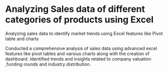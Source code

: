 # Analyzing Sales data of different categories of products using Excel
Analyzing sales data to identify market trends using Excel features like Pivot table and charts

Conducted a comprehensive analysis of sales data  using advanced excel features like pivot tables and various charts  along with the creation of dashboard.
Identified trends and insights related to company valuation ,funding rounds and industry distribution.
